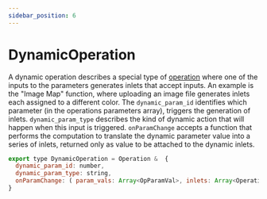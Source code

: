 ```yaml
---
sidebar_position: 6
---
```

# DynamicOperation

A dynamic operation describes a special type of [operation](./opereation) where one of the inputs to the parameters generates inlets that accept inputs. An example is the "Image Map" function, where uploading an image file generates inlets each assigned to a different color. The `dynamic_param_id` identifies which parameter (in the operations parameters array), triggers the generation of inlets.  `dynamic_param_type` describes the kind of dynamic action that will happen when this input is triggered.  `onParamChange` accepts a function that performs the computation to translate the dynamic parameter value into a series of inlets, returned only as value to be attached to the dynamic inlets.   

```jsx title="src/app/core/model/datatypes.js"
export type DynamicOperation = Operation &  {
  dynamic_param_id: number,
  dynamic_param_type: string,
  onParamChange: ( param_vals: Array<OpParamVal>, inlets: Array<OperationInlet>, inlet_vals: Array<any>, changed_param_id: number, param_val: any) => Array<any>;
}
```
